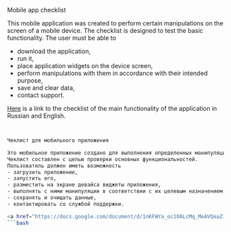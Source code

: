 Mobile app checklist

This mobile application was created to perform certain manipulations on the screen of a mobile device.
The checklist is designed to test the basic functionality.
The user must be able to
- download the application,
- run it,
- place application widgets on the device screen,
- perform manipulations with them in accordance with their intended purpose,
- save and clear data,
- contact support.

<a href="https://docs.google.com/document/d/1nKFWYa_oc10ALcMq_MeAVQeaZ1RJzf2MNZUunSX3zTs/edit?usp=sharing">Here</a> is a link to the checklist of the main functionality of the application in Russian and English.
```bash


Чеклист для мобильного приложения

Это мобильное приложение создано для выполнения определенных манипуляций на экране мобильного девайса. 
Чеклист составлен с целью проверки основных функциональностей.
Пользователь должен иметь возможность 
- загрузить приложение, 
- запустить его, 
- разместить на экране девайса виджеты приложения,
- выполнять с ними манипуляции в соответствии с их целевым назначением,
- сохранять и очищать данные,
- контактировать со службой поддержки.

<a href="https://docs.google.com/document/d/1nKFWYa_oc10ALcMq_MeAVQeaZ1RJzf2MNZUunSX3zTs/edit?usp=sharing">Здесь</a> размещена ссылка на чеклист основных функциональностей приложения на русском и английском языках.
```bash
